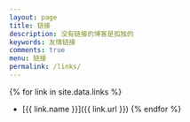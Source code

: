 ```yaml
---
layout: page
title: 链接
description: 没有链接的博客是孤独的
keywords: 友情链接
comments: true
menu: 链接
permalink: /links/
---
```


{% for link in site.data.links %}
* [{{ link.name }}]({{ link.url }})
{% endfor %}
